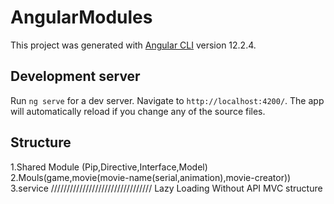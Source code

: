 # AngularModules

This project was generated with [Angular CLI](https://github.com/angular/angular-cli) version 12.2.4.

## Development server

Run `ng serve` for a dev server. Navigate to `http://localhost:4200/`. The app will automatically reload if you change any of the source files.

## Structure
1.Shared Module (Pip,Directive,Interface,Model)
2.Mouls(game,movie(movie-name(serial,animation),movie-creator))
3.service
////////////////////////////////
Lazy Loading
Without API
MVC structure

